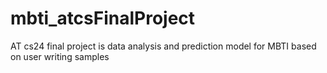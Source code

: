 # mbti_atcsFinalProject
AT cs24 final project is data analysis and prediction model for MBTI based on user writing samples
